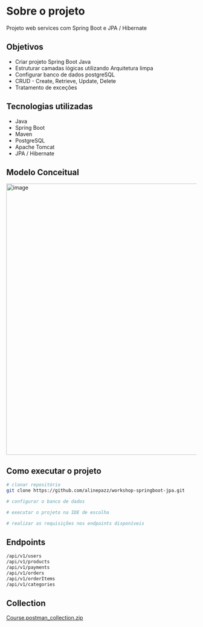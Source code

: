 
# Sobre o projeto


Projeto web services com Spring Boot e JPA / Hibernate

## Objetivos
- Criar projeto Spring Boot Java
- Estruturar camadas lógicas utilizando Arquitetura limpa
- Configurar banco de dados postgreSQL
- CRUD - Create, Retrieve, Update, Delete
- Tratamento de exceções

## Tecnologias utilizadas
- Java
- Spring Boot
- Maven
- PostgreSQL
- Apache Tomcat
- JPA / Hibernate

## Modelo Conceitual
<img width="716" alt="image" src="https://user-images.githubusercontent.com/55562813/222985753-35957d3f-1e0a-40db-bff4-497c6e96e7df.png">

## Como executar o projeto

```bash
# clonar repositório
git clone https://github.com/alinepazz/workshop-springboot-jpa.git

# configurar o banco de dados

# executar o projeto na IDE de escolha

# realizar as requisições nos endpoints disponíveis
```
## Endpoints 
```bash
/api/v1/users
/api/v1/products
/api/v1/payments
/api/v1/orders
/api/v1/orderItems
/api/v1/categories
```
## Collection
[Course.postman_collection.zip](https://github.com/alinepazz/workshop-springboot-jpa/files/10892989/Course.postman_collection.zip)


